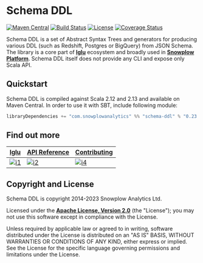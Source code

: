 # Schema DDL

[![Maven Central][maven-image]][maven]
[![Build Status][build-image]][build] 
[![License][license-image]][license]
[![Coverage Status][coveralls-image]][coveralls]

Schema DDL is a set of Abstract Syntax Trees and generators for producing
various DDL (such as Redshift, Postgres or BigQuery) from JSON Schema.
The library is a core part of **[Iglu][iglu]** ecosystem and broadly used in **[Snowplow Platform][snowplow]**.
Schema DDL itself does not provide any CLI and expose only Scala API.

## Quickstart

Schema DDL is compiled against Scala 2.12 and 2.13 and available on Maven Central. In order to use it with SBT, include following module:

```scala
libraryDependencies += "com.snowplowanalytics" %% "schema-ddl" % "0.23.0"
```


## Find out more

| **[Iglu][iglu]**          | **[API Reference][api-reference]**          | **[Contributing][contributing]**          |
|---------------------------|---------------------------------------------|-------------------------------------------|
| [![i1][iglu-image]][iglu] | [![i2][api-reference-image]][api-reference] | [![i4][contributing-image]][contributing] |


## Copyright and License

Schema DDL is copyright 2014-2023 Snowplow Analytics Ltd.

Licensed under the **[Apache License, Version 2.0][license]** (the "License");
you may not use this software except in compliance with the License.

Unless required by applicable law or agreed to in writing, software
distributed under the License is distributed on an "AS IS" BASIS,
WITHOUT WARRANTIES OR CONDITIONS OF ANY KIND, either express or implied.
See the License for the specific language governing permissions and
limitations under the License.


[maven]: https://maven-badges.herokuapp.com/maven-central/com.snowplowanalytics/schema-ddl_2.12
[maven-image]: https://maven-badges.herokuapp.com/maven-central/com.snowplowanalytics/schema-ddl_2.12/badge.svg

[license-image]: http://img.shields.io/badge/license-Apache--2-blue.svg?style=flat
[license]: http://www.apache.org/licenses/LICENSE-2.0

[build]: https://github.com/snowplow/schema-ddl/actions?query=workflow%3A%22Test+and+deploy%22
[build-image]: https://github.com/snowplow/schema-ddl/workflows/Test%20and%20deploy/badge.svg

[coveralls]: https://coveralls.io/github/snowplow/schema-ddl?branch=master
[coveralls-image]: https://coveralls.io/repos/github/snowplow/schema-ddl/badge.svg?branch=master

[snowplow]: https://github.com/snowplow/snowplow
[self-describing]: http://snowplowanalytics.com/blog/2014/05/15/introducing-self-describing-jsons/

[developer-guide]: https://github.com/snowplow/schema-ddl/wiki/
[developer-guide-image]: https://d3i6fms1cm1j0i.cloudfront.net/github/images/setup.png

[iglu]: https://docs.snowplow.io/docs/pipeline-components-and-applications/iglu/
[iglu-image]: https://d3i6fms1cm1j0i.cloudfront.net/github/images/roadmap.png

[contributing]: https://docs.snowplow.io/docs/contributing/
[contributing-image]: https://d3i6fms1cm1j0i.cloudfront.net/github/images/contributing.png

[api-reference]: https://snowplow.github.io/schema-ddl/0.23.0/com/snowplowanalytics/iglu/schemaddl/index.html
[api-reference-image]: https://d3i6fms1cm1j0i.cloudfront.net/github/images/techdocs.png
